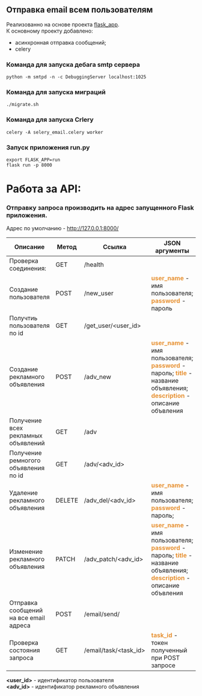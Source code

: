 
## Отправка email всем пользователям 
Реализованно на основе проекта [flask_app](https://github.com/wolf24ru/flask_app).  
К основному проекту добавлено:
- асинхронная отправка сообщений;
- celery 

### Команда для запуска дебага smtp сервера
```shell
python -m smtpd -n -c DebuggingServer localhost:1025
```

### Команда для запуска миграций 
```shell
./migrate.sh
```
### Команда для запуска **Сrlery**
```shell
celery -A selery_email.celery worker
```

### Запуск приложения run.py
```shell
export FLASK_APP=run
flask run -p 8000
 ```
# Работа за API:
### Отправку запроса производить на адрес запущенного Flask приложения.   
Адрес по умолчанию -  http://127.0.0.1:8000/

|Описание                   | Метод  | Ссылка              |JSON аргументы | 
|---------------------------|--------|---------------------|---------------| 
|Проверка соединения:       | GET    | /health             |                                                |
|Создание пользователя      | POST   | /new_user           |<span style="color: #E79234;">**user_name**</span> - имя пользователя;  <span style="color: #E79234;">**password**</span> - пароль|
|Получтиь пользователя по id| GET    | /get_user/<user_id> |                                                |
|Создание рекламного объявления          | POST   | /adv_new            |<span style="color: #E79234;">**user_name**</span> - имя пользователя;  <span style="color: #E79234;">**password**</span> - пароль; <span style="color: #E79234;">**title**</span> - название объявления; <span style="color: #E79234;">**description**</span> - описание объвления|
|Получение всех рекламных объявлений| GET    | /adv                ||
|Получение ремногого объявления по id| GET    | /adv/<adv_id>       ||
|Удаление рекламного объявления| DELETE | /adv_del/<adv_id>   |<span style="color: #E79234;">**user_name**</span> - имя пользователя;  <span style="color: #E79234;">**password**</span> - пароль;|
|Изменение рекламного объявления| PATCH  | /adv_patch/<adv_id> |<span style="color: #E79234;">**user_name**</span> - имя пользователя;  <span style="color: #E79234;">**password**</span> - пароль; <span style="color: #E79234;">**title**</span> - название объявления; <span style="color: #E79234;">**description**</span> - описание объвления|
|Отправка сообщений на все email адреса| POST   |/email/send/|
|Проверка состояния запроса|GET|/email/task/<task_id>|<span style="color: #E79234;">**task_id**</span> - токен полученный при POST запросе

**<user_id>** - идентификатор пользователя  
**<adv_id>** - идентификатор рекламного объявления
